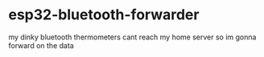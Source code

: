 # esp32-bluetooth-forwarder
my dinky bluetooth thermometers cant reach my home server so im gonna forward on the data
